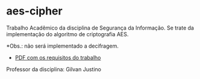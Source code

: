 # aes-cipher
Trabalho Acadêmico da disciplina de Segurança da Informação. Se trate da implementação do algoritmo de criptografia AES.

*Obs.: não será implementado a decifragem.

- [PDF com os requisitos do trabalho](https://ava3.furb.br/mod/assign/view.php?id=700757)

Professor da disciplina: Gilvan Justino

  
